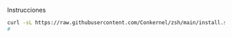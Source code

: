 Instrucciones

``` bash
curl -sL https://raw.githubusercontent.com/Conkernel/zsh/main/install.sh | bash
#

```
